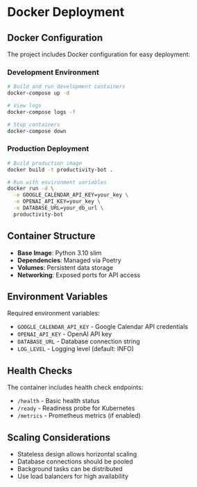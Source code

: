 # Docker Deployment

## Docker Configuration

The project includes Docker configuration for easy deployment:

### Development Environment

```bash
# Build and run development containers
docker-compose up -d

# View logs
docker-compose logs -f

# Stop containers
docker-compose down
```

### Production Deployment

```bash
# Build production image
docker build -t productivity-bot .

# Run with environment variables
docker run -d \
  -e GOOGLE_CALENDAR_API_KEY=your_key \
  -e OPENAI_API_KEY=your_key \
  -e DATABASE_URL=your_db_url \
  productivity-bot
```

## Container Structure

* **Base Image**: Python 3.10 slim
* **Dependencies**: Managed via Poetry
* **Volumes**: Persistent data storage
* **Networking**: Exposed ports for API access

## Environment Variables

Required environment variables:

* `GOOGLE_CALENDAR_API_KEY` - Google Calendar API credentials
* `OPENAI_API_KEY` - OpenAI API key
* `DATABASE_URL` - Database connection string
* `LOG_LEVEL` - Logging level (default: INFO)

## Health Checks

The container includes health check endpoints:

* `/health` - Basic health status
* `/ready` - Readiness probe for Kubernetes
* `/metrics` - Prometheus metrics (if enabled)

## Scaling Considerations

* Stateless design allows horizontal scaling
* Database connections should be pooled
* Background tasks can be distributed
* Use load balancers for high availability
